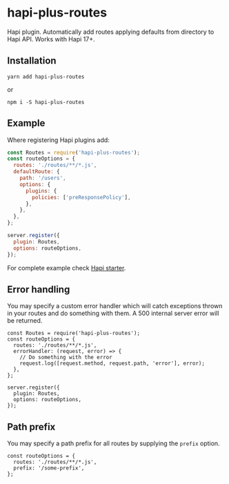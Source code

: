 hapi-plus-routes
================

Hapi plugin. Automatically add routes applying defaults from directory to Hapi API. 
Works with Hapi 17+.

Installation
------------

    yarn add hapi-plus-routes
    
or    

    npm i -S hapi-plus-routes

Example
-------
Where registering Hapi plugins add:

```js
const Routes = require('hapi-plus-routes');
const routeOptions = {
  routes: './routes/**/*.js',
  defaultRoute: {
    path: '/users',
    options: {
      plugins: {
        policies: ['preResponsePolicy'],
      },
    },
  },
};

server.register({
  plugin: Routes,
  options: routeOptions,
});
```

For complete example check [Hapi starter](https://github.com/Devtailor/hapi-starter).

Error handling
----------------------
You may specify a custom error handler which will catch exceptions thrown in your routes and do something with them. A 500 internal server error will be returned.

```
const Routes = require('hapi-plus-routes');
const routeOptions = {
  routes: './routes/**/*.js',
  errorHandler: (request, error) => {
    // Do something with the error
    request.log([request.method, request.path, 'error'], error);
  },
};

server.register({
  plugin: Routes,
  options: routeOptions,
});
```

Path prefix
----------------------
You may specify a path prefix for all routes by supplying the `prefix` option.

```
const routeOptions = {
  routes: './routes/**/*.js',
  prefix: '/some-prefix',
};
```
